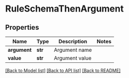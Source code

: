 # RuleSchemaThenArgument

## Properties
Name | Type | Description | Notes
------------ | ------------- | ------------- | -------------
**argument** | **str** | Argument name | 
**value** | **str** | Argument value | 

[[Back to Model list]](../README.md#documentation-for-models) [[Back to API list]](../README.md#documentation-for-api-endpoints) [[Back to README]](../README.md)


